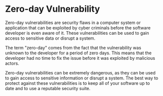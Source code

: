 # Zero-day Vulnerability

Zero-day vulnerabilities are security flaws in a computer system or application that can be exploited by cyber criminals before the software developer is even aware of it. These vulnerabilities can be used to gain access to sensitive data or disrupt a system. 

The term "zero-day" comes from the fact that the vulnerability was unknown to the developer for a period of zero days. This means that the developer had no time to fix the issue before it was exploited by malicious actors. 

Zero-day vulnerabilities can be extremely dangerous, as they can be used to gain access to sensitive information or disrupt a system. The best way to protect against these vulnerabilities is to keep all of your software up to date and to use a reputable security suite.
